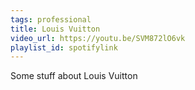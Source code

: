 ```yaml
---
tags: professional
title: Louis Vuitton
video_url: https://youtu.be/SVM872lO6vk
playlist_id: spotifylink
---
```


Some stuff about Louis Vuitton

